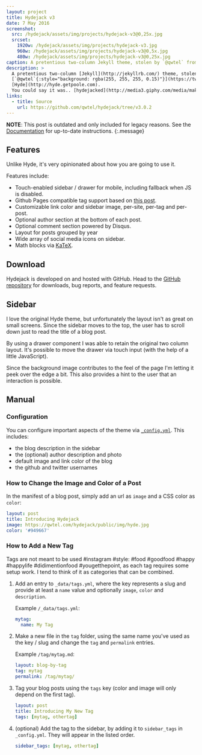```yaml
---
layout: project
title: Hydejack v3
date: 7 May 2016
screenshot:
  src: /hydejack/assets/img/projects/hydejack-v3@0,25x.jpg
  srcset:
    1920w: /hydejack/assets/img/projects/hydejack-v3.jpg
    960w: /hydejack/assets/img/projects/hydejack-v3@0,5x.jpg
    480w: /hydejack/assets/img/projects/hydejack-v3@0,25x.jpg
caption: A pretentious two-column Jekyll theme, stolen by `@qwtel` from Hyde.
description: >
  A pretentious two-column [Jekyll](http://jekyllrb.com/) theme, stolen by
  [`@qwtel`{:style="background: rgba(255, 255, 255, 0.15)"}](https://twitter.com/qwtel) from
  [Hyde](http://hyde.getpoole.com).
  You could say it was.. [hydejacked](http://media3.giphy.com/media/makedRIckZBW8/giphy.gif).
links:
  - title: Source
    url: https://github.com/qwtel/hydejack/tree/v3.0.2
---
```


**NOTE**: This post is outdated and only included for legacy reasons.
See the [Documentation](https://qwtel.com/hydejack/docs/6.3.0/) for up-to-date instructions.
{:.message}

## Features
Unlike Hyde, it's very opinionated about how you are going to use it.

Features include:

* Touch-enabled sidebar / drawer for mobile, including fallback when JS is disabled.
* Github Pages compatible tag support based on [this post][tag].
* Customizable link color and sidebar image, per-site, per-tag and per-post.
* Optional author section at the bottom of each post.
* Optional comment section powered by Disqus.
* Layout for posts grouped by year
* Wide array of social media icons on sidebar.
* Math blocks via [KaTeX](https://khan.github.io/KaTeX/).

## Download
Hydejack is developed on and hosted with GitHub. Head to the [GitHub repository](https://github.com/qwtel/hydejack) for downloads, bug reports, and feature requests.

## Sidebar
I love the original Hyde theme, but unfortunately the layout isn't as great on small screens.
Since the sidebar moves to the top, the user has to scroll down just to read the title of a blog post.

By using a drawer component I was able to retain the original two column layout. It's possible to move the drawer via touch input (with the help of a little JavaScript).

Since the background image contributes to the feel of the page I'm letting it peek over the edge a bit. This also provides a hint to the user that an interaction is possible.

## Manual

### Configuration
You can configure important aspects of the theme via [`_config.yml`](https://github.com/qwtel/hydejack/blob/v3/_config.yml). This includes:

* the blog description in the sidebar
* the (optional) author description and photo
* default image and link color of the blog
* the github and twitter usernames

### How to Change the Image and Color of a Post
In the manifest of a blog post, simply add an url as `image` and a CSS color as `color`:

~~~yml
layout: post
title: Introducing Hydejack
image: https://qwtel.com/hydejack/public/img/hyde.jpg
color: '#949667'
~~~

### How to Add a New Tag
Tags are not meant to be used #instagram #style: #food #goodfood #happy #happylife #didimentionfood #yougetthepoint, as each tag requires some setup work. I tend to think of it as categories that can be combined.

1.  Add an entry to `_data/tags.yml`, where the key represents a slug and provide at least a `name` value and optionally `image`, `color` and `description`.

    Example `/_data/tags.yml`:

    ~~~yml
    mytag:
      name: My Tag
    ~~~

2.  Make a new file in the `tag` folder, using the same name you've used as the key / slug and change the `tag` and `permalink` entries.

    Example `/tag/mytag.md`:

    ~~~yml
    layout: blog-by-tag
    tag: mytag
    permalink: /tag/mytag/
    ~~~

3.  Tag your blog posts using the `tags` key (color and image will only depend on the first tag).

    ~~~yml
    layout: post
    title: Introducing My New Tag
    tags: [mytag, othertag]
    ~~~

4. (optional) Add the tag to the sidebar, by adding it to `sidebar_tags` in `_config.yml`.
   They will appear in the listed order.

   ~~~yml
   sidebar_tags: [mytag, othertag]
   ~~~

[tag]: http://www.minddust.com/post/tags-and-categories-on-github-pages/
